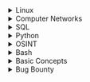 <details>
<summary>Linux</summary>
 <!-- PLAYLIST1:START -->
<!-- PLAYLIST1:END -->
</details>

<details>
<summary>Computer Networks</summary>
 <!-- PLAYLIST2:START -->
<!-- PLAYLIST2:END -->
</details>

<details>
<summary>SQL</summary>
 <!-- PLAYLIST3:START -->
<!-- PLAYLIST3:END -->
</details>

<details>
<summary>Python</summary>
 <!-- PLAYLIST4:START -->
<!-- PLAYLIST4:END -->
</details>

<details>
<summary>OSINT</summary>
 <!-- PLAYLIST5:START -->
<!-- PLAYLIST5:END -->
</details>

<details>
<summary>Bash</summary>
 <!-- PLAYLIST6:START -->
<!-- PLAYLIST6:END -->
</details>

<details>
<summary>Basic Concepts</summary>
 <!-- PLAYLIST7:START -->
<!-- PLAYLIST7:END -->
</details>

<details>
<summary>Bug Bounty</summary>
 <!-- PLAYLIST8:START -->
<!-- PLAYLIST8:END -->
</details>
